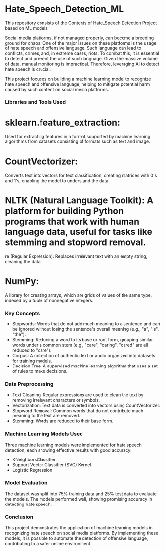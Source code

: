 # Hate_Speech_Detection_ML
This repository consists of the Contents of Hate_Speech  Detection Project based on ML models

Social media platforms, if not managed properly, can become a breeding ground for chaos. One of the major issues on these platforms is the usage of hate speech and offensive language. Such language can lead to conflicts, crimes, and, in extreme cases, riots. To combat this, it is essential to detect and prevent the use of such language. Given the massive volume of data, manual monitoring is impractical. Therefore, leveraging AI to detect hate speech is crucial.

This project focuses on building a machine learning model to recognize hate speech and offensive language, helping to mitigate potential harm caused by such content on social media platforms.

### Libraries and Tools Used
# sklearn.feature_extraction:
Used for extracting features in a format supported by machine learning algorithms from datasets consisting of formats such as text and image.
# CountVectorizer: 
Converts text into vectors for text classification, creating matrices with 0's and 1's, enabling the model to understand the data.
# NLTK (Natural Language Toolkit): A platform for building Python programs that work with human language data, useful for tasks like stemming and stopword removal.
re (Regular Expression): Replaces irrelevant text with an empty string, cleaning the data.
# NumPy:
A library for creating arrays, which are grids of values of the same type, indexed by a tuple of nonnegative integers.
### Key Concepts
- Stopwords: Words that do not add much meaning to a sentence and can be ignored without losing the sentence's overall meaning (e.g., "a", "is", "the").
- Stemming: Reducing a word to its base or root form, grouping similar words under a common stem (e.g., "care", "caring", "cared" are all reduced to "care").
- Corpus: A collection of authentic text or audio organized into datasets for training models.
- Decision Tree: A supervised machine learning algorithm that uses a set of rules to make decisions.
### Data Preprocessing
- Text Cleaning: Regular expressions are used to clean the text by removing irrelevant characters or symbols.
- Vectorization: Text data is converted into vectors using CountVectorizer.
- Stopword Removal: Common words that do not contribute much meaning to the text are removed.
- Stemming: Words are reduced to their base form.
### Machine Learning Models Used
Three machine learning models were implemented for hate speech detection, each showing effective results with good accuracy:

- KNeighborsClassifier
- Support Vector Classifier (SVC) Kernel
- Logistic Regression
### Model Evaluation
The dataset was split into 75% training data and 25% test data to evaluate the models. The models performed well, showing promising accuracy in detecting hate speech.

### Conclusion
This project demonstrates the application of machine learning models in recognizing hate speech on social media platforms. By implementing these models, it is possible to automate the detection of offensive language, contributing to a safer online environment.
 
